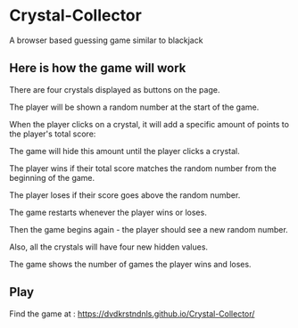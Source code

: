 # Crystal-Collector
A browser based guessing game similar to blackjack

## Here is how the game will work
There are four crystals displayed as buttons on the page. 

The player will be shown a random number at the start of the game. 

When the player clicks on a crystal, it will add a specific amount of points to the player's total score: 

The game will hide this amount until the player clicks a crystal. 

The player wins if their total score matches the random number from the beginning of the game. 

The player loses if their score goes above the random number.

The game restarts whenever the player wins or loses. 

Then the game begins again - the player should see a new random number.
       
Also, all the crystals will have four new hidden values. 

The game shows the number of games the player wins and loses. 

## Play
Find the game at : https://dvdkrstndnls.github.io/Crystal-Collector/



